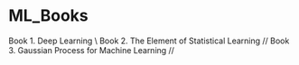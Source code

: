 # ML_Books
Book 1. Deep Learning \\
Book 2. The Element of Statistical Learning //
Book 3. Gaussian Process for Machine Learning //
